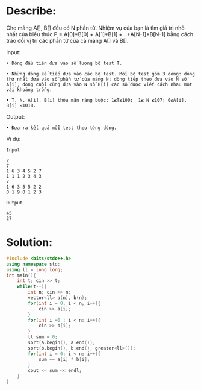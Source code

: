 # Describe:

Cho mảng A[], B[] đều có N phần tử. Nhiệm vụ của bạn là tìm giá trị nhỏ nhất của  biểu thức P = A[0]*B[0] + A[1]*B[1] + ..+A[N-1]*B[N-1] bằng cách tráo đổi vị trí các phần tử của cả mảng A[] và B[].

Input:

    • Dòng đầu tiên đưa vào số lượng bộ test T.
    
    • Những dòng kế tiếp đưa vào các bộ test. Mỗi bộ test gồm 3 dòng: dòng thứ nhất đưa vào số phần tử của mảng N; dòng tiếp theo đưa vào N số A[i]; dòng cuối cùng đưa vào N số B[i] các số được viết cách nhau một vài khoảng trống.

    • T, N, A[i], B[i] thỏa mãn ràng buộc: 1≤T≤100;  1≤ N ≤107; 0≤A[i], B[i] ≤1018.

Output:

    • Đưa ra kết quả mỗi test theo từng dòng.

Ví dụ:

```text
Input

2
7
1 6 3 4 5 2 7
1 1 1 2 3 4 3
7
1 6 3 5 5 2 2
0 1 9 0 1 2 3
```

```text
Output

45
27
```

# Solution:

```C++
#include <bits/stdc++.h>
using namespace std;
using ll = long long;
int main(){
    int t; cin >> t;
    while(t--){
        int n; cin >> n;
        vector<ll> a(n), b(n);
        for(int i = 0; i < n; i++){
            cin >> a[i];
        }
        for(int i =0 ; i < n; i++){
            cin >> b[i];
        }
        ll sum = 0;
        sort(a.begin(), a.end());
        sort(b.begin(), b.end(), greater<ll>());
        for(int i = 0; i < n; i++){
            sum += a[i] * b[i];
        }
        cout << sum << endl;
    }
}
```